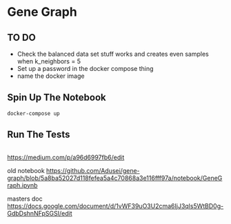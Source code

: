 # Gene Graph

## TO DO
- Check the balanced data set stuff works and creates even samples when k_neighbors = 5
- Set up a password in the docker compose thing
- name the docker image

## Spin Up The Notebook
```
docker-compose up
```


## Run The Tests
```

```


https://medium.com/p/a96d6997fb6/edit

old notebook
https://github.com/Adusei/gene-graph/blob/5a8ba52027d118fefea5a4c70868a3e116fff97a/notebook/GeneGraph.ipynb

masters doc
https://docs.google.com/document/d/1vWF39uO3U2cma6IjJ3qls5WtBD0g-GdbDshnNFpSGSI/edit
